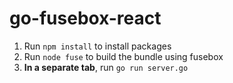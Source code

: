 # go-fusebox-react
1. Run `npm install` to install packages
2. Run `node fuse` to build the bundle using fusebox
3. **In a separate tab**, run `go run server.go`
